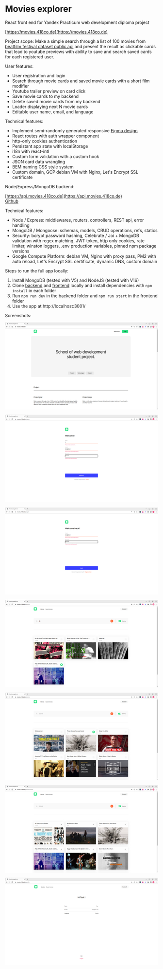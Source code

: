 # Movies explorer

React front end for Yandex Practicum web development diploma project

[https://movies.418co.de](https://movies.418co.de)


Project scope: Make a simple search through a list of 100 movies from [beatfilm festival dataset public api](https://api.nomoreparties.co/beatfilm-movies) and present the result as clickable cards that lead to youtube previews with ability to save and search saved cards for each registered user.


User features:
- User registration and login
- Search through movie cards and saved movie cards with a short film modifier
- Youtube trailer preview on card click
- Save movie cards to my backend
- Delete saved movie cards from my backend
- Loader displaying next N movie cards
- Editable user name, email, and language
  
Technical features: 
- Implement semi-randomly generated responsive [Figma design](https://www.figma.com/file/E1rryxHLMEKjSFYM7ddN3m/?node-id=891%3A3857)
- React routes with auth wrapper component
- http-only cookies authentication
- Persistant app state with localStorage
- i18n with react-intl
- Custom form validation with a custom hook
- JSON card data wrangling
- BEM naming CSS style system
- Custom domain, GCP debian VM with Nginx, Let's Encrypt SSL certificate

Node/Express/MongoDB backend:

[https://api.movies.418co.de](https://api.movies.418co.de) \
[Github](https://github.com/418code/movies-explorer-api) 

Technical features:
- Node / Express: middlewares, routers, controllers, REST api, error handling
- MongoDB / Mongoose: schemas, models, CRUD operations, refs, statics
- Security: bcrypt password hashing, Celebrate / Joi + MongoDB validation with regex matching, JWT token, http only cookies, rate limiter, winston loggers, .env production variables, pinned npm package versions
- Google Compute Platform: debian VM, Nginx with proxy pass, PM2 with auto reload, Let's Encrypt SSL certificate, dynamic DNS, custom domain

Steps to run the full app locally:
1. Install MongoDB (tested with V5) and NodeJS (tested with V16)
2. Clone [backend](https://github.com/418code/movies-explorer-api) and [frontend](https://github.com/418code/movies-explorer-frontend) locally and install dependencies with `npm install` in each folder
3. Run `npm run dev` in the backend folder and `npm run start` in the frontend folder
4. Use the app at http://localhost:3001/

Screenshots:

![Alt text](/screenshots/landing.png?raw=true "Landing screenshot")

![Alt text](/screenshots/register.png?raw=true "Registration screenshot")

![Alt text](/screenshots/login.png?raw=true "Login screenshot")

![Alt text](/screenshots/movies.png?raw=true "Movies screenshot")

![Alt text](/screenshots/shorts.png?raw=true "Shorts screenshot")

![Alt text](/screenshots/saved.png?raw=true "Saved screenshot")

![Alt text](/screenshots/account.png?raw=true "Profile screenshot")


